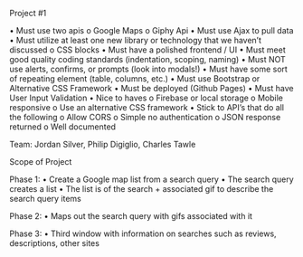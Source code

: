 Project #1

•	Must use two apis
o	Google Maps
o	Giphy Api
•	Must use Ajax to pull data
•	Must utilize at least one new library or technology that we haven’t discussed
o	CSS blocks
•	Must have a polished frontend / UI
•	Must meet good quality coding standards (indentation, scoping, naming)
•	Must NOT use alerts, confirms, or prompts (look into modals!)
•	Must have some sort of repeating element (table, columns, etc.)
•	Must use  Bootstrap or Alternative CSS Framework
•	Must be deployed (Github Pages)
•	Must have User Input Validation
•	Nice to haves
o	Firebase or local storage
o	Mobile responsive
o	Use an alternative CSS framework
•	Stick to API’s that do all the following
o	Allow CORS
o	Simple no authentication
o	JSON response returned
o	Well documented

Team: Jordan Silver, Philip Digiglio, Charles Tawle

Scope of Project

Phase 1:
•	Create a Google map list from a search query
•	The search query creates a list
•	The list is of the search + associated gif to describe the search query items

Phase 2:
•	Maps out the search query with gifs associated with it

Phase 3:
•	Third window with information on searches such as reviews, descriptions, other sites
